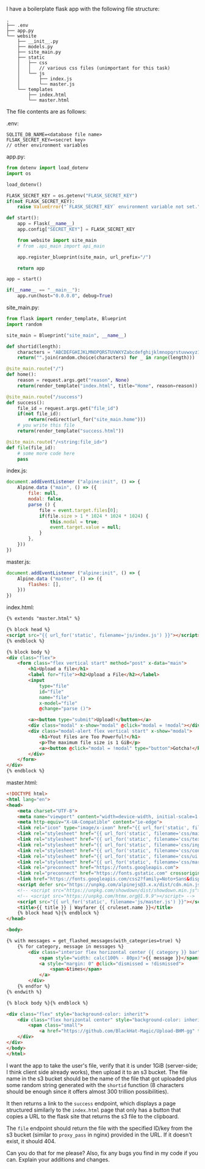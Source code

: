 I have a boilerplate flask app with the following file structure:

```
.
├── .env
├── app.py
└── website
    ├── __init__.py
    ├── models.py
    ├── site_main.py
    ├── static
    │   ├── css
    │   │   // various css files (unimportant for this task)
    │   └── js
    │       ├── index.js
    │       └── master.js
    └── templates
        ├── index.html
        └── master.html
```

The file contents are as follows:

.env:
```
SQLITE_DB_NAME=<database file name>
FLSAK_SECRET_KEY=<secret key>
// other environment variables
```

app.py:
```python
from dotenv import load_dotenv
import os

load_dotenv()

FLASK_SECRET_KEY = os.getenv("FLASK_SECRET_KEY")
if(not FLASK_SECRET_KEY):
    raise ValueError("`FLASK_SECRET_KEY` environment variable not set.")

def start():
    app = Flask(__name__)
    app.config["SECRET_KEY"] = FLASK_SECRET_KEY

    from website import site_main
    # from .api_main import api_main

    app.register_blueprint(site_main, url_prefix="/")

    return app

app = start()

if(__name__ == "__main__"):
	app.run(host="0.0.0.0", debug=True)
```

site_main.py:
```python
from flask import render_template, Blueprint
import random

site_main = Blueprint("site_main", __name__)

def shortid(length):
    characters = "ABCDEFGHIJKLMNOPQRSTUVWXYZabcdefghijklmnopqrstuvwxyz1234567890-_"
    return("".join(random.choice(characters) for _ in range(length)))

@site_main.route("/")
def home():
    reason = request.args.get("reason", None)
    return(render_template("index.html", title="Home", reason=reason))

@site_main.route("/success")
def success():
    file_id = request.args.get("file_id")
    if(not file_id):
        return(redirect(url_for("site_main.home")))
    # you write this file
    return(render_template("success.html"))

@site_main.route("/<string:file_id>")
def file(file_id):
    # some more code here
    pass
```

index.js:
```javascript
document.addEventListener ("alpine:init", () => {
    Alpine.data ("main", () => ({
        file: null,
        modal: false,
        parse () {
            file = event.target.files[0];
            if(file.size > 1 * 1024 * 1024 * 1024) {
                this.modal = true;
                event.target.value = null;
            }
        },
    }))
})
```

master.js:
```javascript
document.addEventListener ("alpine:init", () => {
    Alpine.data ("master", () => ({
        flashes: [],
    }))
})
```

index.html:
```html
{% extends "master.html" %}

{% block head %}
<script src="{{ url_for('static', filename='js/index.js') }}"></script>
{% endblock %}

{% block body %}
<div class="flex">
    <form class="flex vertical start" method="post" x-data="main">
        <h1>Upload a file</h1>
        <label for="file"><h2>Upload a File</h2></label>
        <input
            type="file"
            id="file"
            name="file"
            x-model="file"
            @change="parse ()">

        <a><button type="submit">Upload!</button></a>
        <div class="modal" x-show="modal" @click="modal = !modal"></div>
        <div class="modal-alert flex vertical start" x-show="modal">
            <h1>Yout Files are Too Powerful!</h1>
            <p>The maximum file size is 1 GiB</p>
            <a><button @click="modal = !modal" type="button">Gotcha!</button></a>
        </div>
    </form> 
</div>
{% endblock %}
```

master.html:
```html
<!DOCTYPE html>
<html lang="en">
<head>
    <meta charset="UTF-8">
    <meta name="viewport" content="width=device-width, initial-scale=1.0">
    <meta http-equiv="X-UA-Compatible" content="ie-edge">
    <link rel="icon" type="image/x-ixon" href="{{ url_for('static', filename='images/d20.png') }}">
	<link rel="stylesheet" href="{{ url_for('static', filename='css/main.css') }}">
	<link rel="stylesheet" href="{{ url_for('static', filename='css/text.css') }}">
	<link rel="stylesheet" href="{{ url_for('static', filename='css/input.css') }}">
	<link rel="stylesheet" href="{{ url_for('static', filename='css/containers.css') }}">
	<link rel="stylesheet" href="{{ url_for('static', filename='css/ui.css') }}">
	<link rel="stylesheet" href="{{ url_for('static', filename='css/markdown.css') }}">
	<link rel="preconnect" href="https://fonts.googleapis.com">
	<link rel="preconnect" href="https://fonts.gstatic.com" crossorigin>
	<link href="https://fonts.googleapis.com/css2?family=Noto+Sans&display=swap" rel="stylesheet">	
    <script defer src="https://unpkg.com/alpinejs@3.x.x/dist/cdn.min.js"></script>
	<!-- <script src="https://unpkg.com/showdown/dist/showdown.min.js"></script> -->
	<!-- <script src="https://unpkg.com/htmx.org@1.9.9"></script> -->
	<script src="{{ url_for('static', filename='js/master.js') }}"></script>
	<title>{{ title }} | Wayfarer {{ cruleset.name }}</title>
	{% block head %}{% endblock %}
</head>

<body>

{% with messages = get_flashed_messages(with_categories=true) %}
	{% for category, message in messages %}
		<div class="interior flex horizontal center {{ category }} bar" x-data="{ dismissed: false }" x-show="!dismissed">
			<span style="width: calc(100% - 80px)">{{ message }}</span>
			<a style="margin: 0" @click="dismissed = !dismissed">
				<span>&times</span>
			</a>
		</div>
	{% endfor %}
{% endwith %}

{% block body %}{% endblock %}

<div class="flex" style="background-color: inherit">
	<div class="flex horizontal center" style="background-color: inherit">
		<span class="small">
			<a href="https://github.com/BlackHat-Magic/Upload-BHM-gg" target="_blank">View Source Code</a></span>
	</div>
</div>
</body>
</html>
```

I want the app to take the user's file, verify that it is under 1GiB (server-side; I think client side already works), then upload it to an s3 bucket. The file name in the s3 bucket should be the name of the file that got uploaded plus some random string generated with the `shortid` function (8 characters should be enough since it offers almost 300 trillion possibilities).

It then returns a link to the `success` endpoint, which displays a page structured similarly to the `index.html` page that only has a button that copies a URL to the flask site that returns the s3 file to the clipboard.

The `file` endpoint should return the file with the specified ID/key from the s3 bucket (similar to `proxy_pass` in nginx) provided in the URL. If it doesn't exist, it should 404.

Can you do that for me please? Also, fix any bugs you find in my code if you can. Explain your additions and changes.